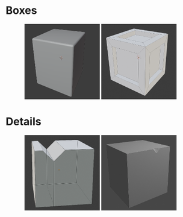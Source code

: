 # Boxes
<div align="center">
  <img src="Boxes/Beveled Box/output.PNG" width="200" height="200">
  <img src="Boxes/Crate Box/output.PNG" width="200" height="200">
</div>


# Details
<div align="center">
  <img src="Details/Notch Edge/output.PNG" width="200" height="200">
  <img src="Details/Notch Vertex/output.PNG" width="200" height="200">
</div>
